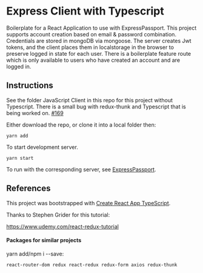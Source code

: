 # Express Client with Typescript

Boilerplate for a React Application to use with ExpressPassport. This project supports account creation based on email & password combination. Credentials are stored in mongoDB via mongoose. The server creates Jwt tokens, and the client places them in localstorage in the browser to preserve logged in state for each user. There is a boilerplate feature route which is only available to users who have created an account and are logged in.

## Instructions

See the folder JavaScript Client in this repo for this project without Typescript. There is a small bug with redux-thunk and Typescript that is being worked on. [#169](https://github.com/reduxjs/redux-thunk/issues/169)

Either download the repo, or clone it into a local folder then:

```
yarn add
```

To start development server.

```
yarn start
```

To run with the corresponding server, see [ExpressPassport](https://github.com/NCMoseley/ExpressPassport).

## References

This project was bootstrapped with [Create React App TypeScript](https://github.com/wmonk/create-react-app-typescript).

Thanks to Stephen Grider for this tutorial:

https://www.udemy.com/react-redux-tutorial

#### Packages for similar projects

yarn add/npm i --save:

```
react-router-dom redux react-redux redux-form axios redux-thunk
```
